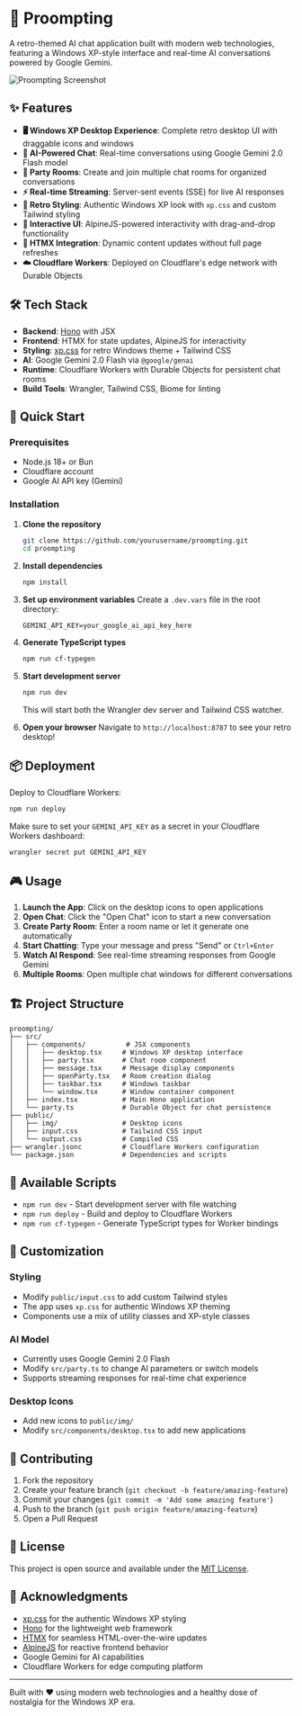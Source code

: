 # 🎉 Proompting

A retro-themed AI chat application built with modern web technologies, featuring a Windows XP-style interface and real-time AI conversations powered by Google Gemini.

![Proompting Screenshot](https://via.placeholder.com/800x400/c0c0c0/000000?text=Proompting+Desktop)

## ✨ Features

- **🖥️ Windows XP Desktop Experience**: Complete retro desktop UI with draggable icons and windows
- **🤖 AI-Powered Chat**: Real-time conversations using Google Gemini 2.0 Flash model
- **💬 Party Rooms**: Create and join multiple chat rooms for organized conversations
- **⚡ Real-time Streaming**: Server-sent events (SSE) for live AI responses
- **🎨 Retro Styling**: Authentic Windows XP look with `xp.css` and custom Tailwind styling
- **📱 Interactive UI**: AlpineJS-powered interactivity with drag-and-drop functionality
- **🔄 HTMX Integration**: Dynamic content updates without full page refreshes
- **☁️ Cloudflare Workers**: Deployed on Cloudflare's edge network with Durable Objects

## 🛠️ Tech Stack

- **Backend**: [Hono](https://hono.dev/) with JSX
- **Frontend**: HTMX for state updates, AlpineJS for interactivity
- **Styling**: [xp.css](https://botoxparty.github.io/XP.css/) for retro Windows theme + Tailwind CSS
- **AI**: Google Gemini 2.0 Flash via `@google/genai`
- **Runtime**: Cloudflare Workers with Durable Objects for persistent chat rooms
- **Build Tools**: Wrangler, Tailwind CSS, Biome for linting

## 🚀 Quick Start

### Prerequisites

- Node.js 18+ or Bun
- Cloudflare account
- Google AI API key (Gemini)

### Installation

1. **Clone the repository**
   ```bash
   git clone https://github.com/yourusername/proompting.git
   cd proompting
   ```

2. **Install dependencies**
   ```bash
   npm install
   ```

3. **Set up environment variables**
   Create a `.dev.vars` file in the root directory:
   ```
   GEMINI_API_KEY=your_google_ai_api_key_here
   ```

4. **Generate TypeScript types**
   ```bash
   npm run cf-typegen
   ```

5. **Start development server**
   ```bash
   npm run dev
   ```

   This will start both the Wrangler dev server and Tailwind CSS watcher.

6. **Open your browser**
   Navigate to `http://localhost:8787` to see your retro desktop!

## 📦 Deployment

Deploy to Cloudflare Workers:

```bash
npm run deploy
```

Make sure to set your `GEMINI_API_KEY` as a secret in your Cloudflare Workers dashboard:

```bash
wrangler secret put GEMINI_API_KEY
```

## 🎮 Usage

1. **Launch the App**: Click on the desktop icons to open applications
2. **Open Chat**: Click the "Open Chat" icon to start a new conversation
3. **Create Party Room**: Enter a room name or let it generate one automatically
4. **Start Chatting**: Type your message and press "Send" or `Ctrl+Enter`
5. **Watch AI Respond**: See real-time streaming responses from Google Gemini
6. **Multiple Rooms**: Open multiple chat windows for different conversations

## 🏗️ Project Structure

```
proompting/
├── src/
│   ├── components/          # JSX components
│   │   ├── desktop.tsx     # Windows XP desktop interface
│   │   ├── party.tsx       # Chat room component
│   │   ├── message.tsx     # Message display components
│   │   ├── openParty.tsx   # Room creation dialog
│   │   ├── taskbar.tsx     # Windows taskbar
│   │   └── window.tsx      # Window container component
│   ├── index.tsx           # Main Hono application
│   └── party.ts            # Durable Object for chat persistence
├── public/
│   ├── img/                # Desktop icons
│   ├── input.css           # Tailwind CSS input
│   └── output.css          # Compiled CSS
├── wrangler.jsonc          # Cloudflare Workers configuration
└── package.json            # Dependencies and scripts
```

## 🔧 Available Scripts

- `npm run dev` - Start development server with file watching
- `npm run deploy` - Build and deploy to Cloudflare Workers
- `npm run cf-typegen` - Generate TypeScript types for Worker bindings

## 🎨 Customization

### Styling
- Modify `public/input.css` to add custom Tailwind styles
- The app uses `xp.css` for authentic Windows XP theming
- Components use a mix of utility classes and XP-style classes

### AI Model
- Currently uses Google Gemini 2.0 Flash
- Modify `src/party.ts` to change AI parameters or switch models
- Supports streaming responses for real-time chat experience

### Desktop Icons
- Add new icons to `public/img/`
- Modify `src/components/desktop.tsx` to add new applications

## 🤝 Contributing

1. Fork the repository
2. Create your feature branch (`git checkout -b feature/amazing-feature`)
3. Commit your changes (`git commit -m 'Add some amazing feature'`)
4. Push to the branch (`git push origin feature/amazing-feature`)
5. Open a Pull Request

## 📝 License

This project is open source and available under the [MIT License](LICENSE).

## 🙏 Acknowledgments

- [xp.css](https://botoxparty.github.io/XP.css/) for the authentic Windows XP styling
- [Hono](https://hono.dev/) for the lightweight web framework
- [HTMX](https://htmx.org/) for seamless HTML-over-the-wire updates
- [AlpineJS](https://alpinejs.dev/) for reactive frontend behavior
- Google Gemini for AI capabilities
- Cloudflare Workers for edge computing platform

---

Built with ❤️ using modern web technologies and a healthy dose of nostalgia for the Windows XP era.